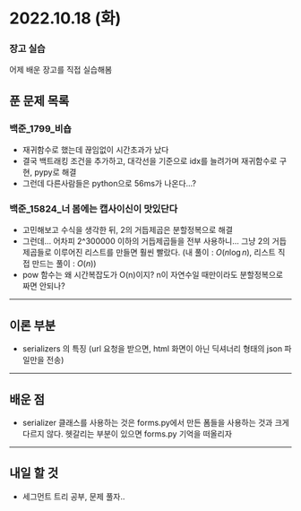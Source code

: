 # 2022.10.18 (화)

### 장고 실습

어제 배운 장고를 직접 실습해봄

## 푼 문제 목록

### 백준\_1799_비숍

- 재귀함수로 했는데 끊임없이 시간초과가 났다
- 결국 백트래킹 조건을 추가하고, 대각선을 기준으로 idx를 늘려가며 재귀함수로 구현, pypy로 해결
- 그런데 다른사람들은 python으로 56ms가 나온다...?



###  백준\_15824_너 봄에는 캡사이신이 맛있단다

- 고민해보고 수식을 생각한 뒤, 2의 거듭제곱은 분할정복으로 해결
- 그런데... 어차피 2^300000 이하의 거듭제곱들을 전부 사용하니... 그냥 2의 거듭제곱들로 이루어진 리스트를 만들면 훨씬 빨랐다. (내 풀이 : $O(n\log n)$, 리스트 직접 만드는 풀이 : $O(n )$)
- pow 함수는 왜 시간복잡도가 O(n)이지? n이 자연수일 때만이라도 분할정복으로 짜면 안되나?


---

## 이론 부분

- serializers 의 특징 (url 요청을 받으면, html 화면이 아닌 딕셔너리 형태의 json 파일만을 전송)

---

## 배운 점

- serializer 클래스를 사용하는 것은 forms.py에서 만든 폼들을 사용하는 것과 크게 다르지 않다. 헷갈리는 부분이 있으면 forms.py 기억을 떠올리자


---

## 내일 할 것

- 세그먼트 트리 공부, 문제 풀자..

